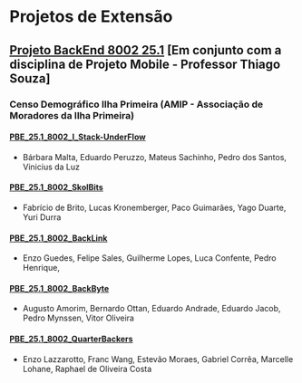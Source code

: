 # Projetos de Extensão 

## [Projeto BackEnd 8002 25.1](https://jonh-carvalho.github.io/PBE_25.1_8002/) [Em conjunto com a disciplina de Projeto Mobile - Professor Thiago Souza]


### Censo Demográfico Ilha Primeira (AMIP - Associação de Moradores da Ilha Primeira)

#### [PBE_25.1_8002_I_Stack-UnderFlow](https://github.com/Projetos-de-Extensao/PBE_25.1_8002_Stack-UnderFlow)
- Bárbara Malta, Eduardo Peruzzo, Mateus Sachinho, Pedro dos Santos, Vinicius da Luz

#### [PBE_25.1_8002_SkolBits](https://github.com/Projetos-de-Extensao/PBE_25.1_8002_SkolBits)
- Fabrício de Brito, Lucas Kronemberger, Paco Guimarães, Yago Duarte, Yuri Durra

#### [PBE_25.1_8002_BackLink](https://github.com/Projetos-de-Extensao/PBE_25.1_8002_BackLink)
- Enzo Guedes, Felipe Sales, Guilherme Lopes, Luca Confente, Pedro Henrique,	

#### [PBE_25.1_8002_BackByte](https://github.com/Projetos-de-Extensao/PBE_25.1_8002_IV)
- Augusto Amorim, Bernardo Ottan, Eduardo Andrade, Eduardo Jacob, Pedro Mynssen, Vitor Oliveira	

#### [PBE_25.1_8002_QuarterBackers](https://github.com/Projetos-de-Extensao/PBE_25.1_8002_V)
- Enzo Lazzarotto, Franc Wang, Estevão Moraes, Gabriel Corrêa,  Marcelle Lohane, Raphael de Oliveira Costa 
